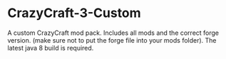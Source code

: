 # CrazyCraft-3-Custom
A custom CrazyCraft mod pack.
Includes all mods and the correct forge version. (make sure not to put the forge file into your mods folder).
The latest java 8 build is required.
